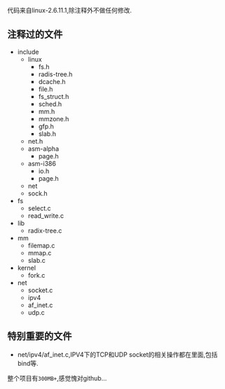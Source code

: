 代码来自linux-2.6.11.1,除注释外不做任何修改.

## 注释过的文件

* include
    * linux
        * fs.h
        * radis-tree.h
        * dcache.h
        * file.h
        * fs_struct.h
        * sched.h
        * mm.h
        * mmzone.h
        * gfp.h
        * slab.h
	* net.h
    * asm-alpha
        * page.h
    * asm-i386
        * io.h
        * page.h
    * net
	* sock.h
* fs  
    * select.c
    * read_write.c
* lib
    * radix-tree.c
* mm
    * filemap.c
    * mmap.c
    * slab.c
* kernel
    * fork.c
* net
    * socket.c
    * ipv4
	* af_inet.c
	* udp.c




## 特别重要的文件

* net/ipv4/af_inet.c,IPV4下的TCP和UDP socket的相关操作都在里面,包括bind等.





整个项目有```300MB+```,感觉愧对github...
